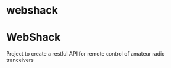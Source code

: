 # webshack
<body>
<h1>WebShack</h1>
<p>Project to create a restful API for remote control of amateur radio tranceivers</p>
</body>
